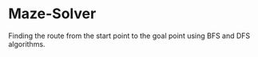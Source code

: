 # Maze-Solver
Finding the route from the start point to the goal point using BFS and DFS algorithms.
